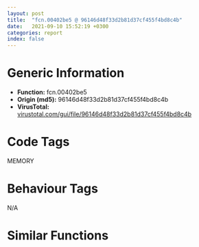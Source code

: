 ```yaml
---
layout: post
title:  "fcn.00402be5 @ 96146d48f33d2b81d37cf455f4bd8c4b"
date:   2021-09-10 15:52:19 +0300
categories: report
index: false
---
```


# Generic Information
- **Function:** fcn.00402be5
- **Origin (md5):** 96146d48f33d2b81d37cf455f4bd8c4b
- **VirusTotal:** [virustotal.com/gui/file/96146d48f33d2b81d37cf455f4bd8c4b][virustotal_ref]

# Code Tags
<span class="tag" id="MEMORY">MEMORY</span>


# Behaviour Tags
<span class="bhv-tag" id="na">N/A</span>

# Similar Functions
<script type="text/javascript" src="https://www.gstatic.com/charts/loader.js"></script>
<script type="text/javascript">

    google.charts.load('current', {'packages':['corechart']});
    google.charts.setOnLoadCallback(drawChart);

    function drawChart() {
    var data = new google.visualization.DataTable();
        data.addColumn('number', 'X');
        data.addColumn('number', 'Y');
        data.addColumn({type: 'string', role: 'tooltip', 'p': {'html': true}});
        data.addColumn({'type': 'string', 'role': 'style'});
        
        data.addRows([
    [143.3802032470703, 86.2545394897461, '<b><a href="/report/fcn.00402be5@96146d48f33d2b81d37cf455f4bd8c4b">fcn.00402be5</a><br>@96146d48f33d2b81d37cf455f4bd8c4b</b><br>push ebp<br>mov ebp, esp<br>push 0xffffffffffffffff<br>push 0x40d508<br>push 0x401dd0<br>mov eax, dword<br>push eax<br>mov dword<br>sub esp, 0x18<br>push ebx<br>push esi<br>push edi<br>mov esi, dword[ebp+8]<br>imul esi, dword[ebp+0xc]<br>mov dword[ebp+0xc], esi<br>mov dword[ebp-0x1c], esi<br>cmp esi, 0xffffffe0<br>ja 0x402c2e<br>xor ebx, ebx<br>cmp esi, ebx<br>jne 0x402c23<br>push 1<br>pop esi<br>add esi, 0xf<br>and esi, 0xfffffff0<br>mov dword[ebp+0xc], esi<br>jmp 0x402c30<br>xor ebx, ebx<br>mov dword[ebp-0x20], ebx<br>cmp esi, 0xffffffe0<br>ja 0x402ce4<br>mov eax, dword[0xb854ec]<br>cmp eax, 3<br>jne 0x402c87<br>mov edi, dword[ebp-0x1c]<br>cmp edi, dword[0xb852b8]<br>ja 0x402ccd<br>push 9<br>call fcn.0040205d<br>pop ecx<br>mov dword[ebp-4], ebx<br>push edi<br>call fcn.0040349b<br>pop ecx<br>mov dword[ebp-0x20], eax<br>or dword[ebp-4], 0xffffffff<br>call fcn.00402c7e<br>cmp dword[ebp-0x20], ebx<br>je 0x402cd2<br>push dword[ebp-0x1c]<br>jmp 0x402cc1<br>cmp eax, 2<br>jne 0x402ccd<br>cmp esi, dword[0x420c64]<br>ja 0x402ccd<br>push 9<br>call fcn.0040205d<br>pop ecx<br>mov dword[ebp-4], 1<br>mov eax, esi<br>shr eax, 4<br>push eax<br>call fcn.00403c48<br>pop ecx<br>mov dword[ebp-0x20], eax<br>or dword[ebp-4], 0xffffffff<br>call fcn.00402d07<br>cmp dword[ebp-0x20], ebx<br>je 0x402cd2<br>push esi<br>push ebx<br>push dword[ebp-0x20]<br>call fcn.004044c0<br>add esp, 0xc<br>cmp dword[ebp-0x20], ebx<br>jne 0x402d10<br>push esi<br>push 8<br>push dword[0xb854e8]<br>call dword[sym.imp.KERNEL32.dll_HeapAlloc]<br>mov dword[ebp-0x20], eax<br>cmp dword[ebp-0x20], ebx<br>jne 0x402d10<br>cmp dword[0xb85144], ebx<br>je 0x402d10<br>push esi<br>call fcn.00404496<br>pop ecx<br>test eax, eax<br>jne 0x402c30<br>jmp 0x402d13<br>mov eax, dword[ebp-0x20]<br>mov ecx, dword[ebp-0x10]<br>mov dword<br>pop edi<br>pop esi<br>pop ebx<br>leave <br>ret <br><eoc> ', 'point { fill-color: #e0440e; }'],
[97.33956146240234, 16.28235626220703, '<b><a href="/report/fcn.005988e5@140d3779c34998b2115004c062b02ca8">fcn.005988e5</a><br>@140d3779c34998b2115004c062b02ca8</b><br>push ebp<br>mov ebp, esp<br>push 0xffffffffffffffff<br>push 0x5a8e98<br>push 0x597ad0<br>mov eax, dword<br>push eax<br>mov dword<br>sub esp, 0x18<br>push ebx<br>push esi<br>push edi<br>mov esi, dword[ebp+8]<br>imul esi, dword[ebp+0xc]<br>mov dword[ebp+0xc], esi<br>mov dword[ebp-0x1c], esi<br>cmp esi, 0xffffffe0<br>ja 0x59892e<br>xor ebx, ebx<br>cmp esi, ebx<br>jne 0x598923<br>push 1<br>pop esi<br>add esi, 0xf<br>and esi, 0xfffffff0<br>mov dword[ebp+0xc], esi<br>jmp 0x598930<br>xor ebx, ebx<br>mov dword[ebp-0x20], ebx<br>cmp esi, 0xffffffe0<br>ja 0x5989e4<br>mov eax, dword[0x4602d0c]<br>cmp eax, 3<br>jne 0x598987<br>mov edi, dword[ebp-0x1c]<br>cmp edi, dword[0x4602ae8]<br>ja 0x5989cd<br>push 9<br>call fcn.00597d5d<br>pop ecx<br>mov dword[ebp-4], ebx<br>push edi<br>call fcn.0059919b<br>pop ecx<br>mov dword[ebp-0x20], eax<br>or dword[ebp-4], 0xffffffff<br>call fcn.0059897e<br>cmp dword[ebp-0x20], ebx<br>je 0x5989d2<br>push dword[ebp-0x1c]<br>jmp 0x5989c1<br>cmp eax, 2<br>jne 0x5989cd<br>cmp esi, dword[0x5a8464]<br>ja 0x5989cd<br>push 9<br>call fcn.00597d5d<br>pop ecx<br>mov dword[ebp-4], 1<br>mov eax, esi<br>shr eax, 4<br>push eax<br>call fcn.00599948<br>pop ecx<br>mov dword[ebp-0x20], eax<br>or dword[ebp-4], 0xffffffff<br>call fcn.00598a07<br>cmp dword[ebp-0x20], ebx<br>je 0x5989d2<br>push esi<br>push ebx<br>push dword[ebp-0x20]<br>call fcn.0059a1c0<br>add esp, 0xc<br>cmp dword[ebp-0x20], ebx<br>jne 0x598a10<br>push esi<br>push 8<br>push dword[0x4602d08]<br>call dword[sym.imp.KERNEL32.dll_HeapAlloc]<br>mov dword[ebp-0x20], eax<br>cmp dword[ebp-0x20], ebx<br>jne 0x598a10<br>cmp dword[0x4602974], ebx<br>je 0x598a10<br>push esi<br>call fcn.0059a196<br>pop ecx<br>test eax, eax<br>jne 0x598930<br>jmp 0x598a13<br>mov eax, dword[ebp-0x20]<br>mov ecx, dword[ebp-0x10]<br>mov dword<br>pop edi<br>pop esi<br>pop ebx<br>leave <br>ret <br><eoc> ', 'null'],
[-30.733240127563477, -74.26370239257812, '<b><a href="/report/fcn.006238b5@7614e1bbe9b9fd3db78e405e68b1fab4">fcn.006238b5</a><br>@7614e1bbe9b9fd3db78e405e68b1fab4</b><br>push ebp<br>mov ebp, esp<br>push 0xffffffffffffffff<br>push 0x631500<br>push 0x622f98<br>mov eax, dword<br>push eax<br>mov dword<br>sub esp, 0x18<br>push ebx<br>push esi<br>push edi<br>mov esi, dword[ebp+8]<br>imul esi, dword[ebp+0xc]<br>mov dword[ebp+0xc], esi<br>mov dword[ebp-0x1c], esi<br>cmp esi, 0xffffffe0<br>ja 0x6238fe<br>xor ebx, ebx<br>cmp esi, ebx<br>jne 0x6238f3<br>push 1<br>pop esi<br>add esi, 0xf<br>and esi, 0xfffffff0<br>mov dword[ebp+0xc], esi<br>jmp 0x623900<br>xor ebx, ebx<br>mov dword[ebp-0x20], ebx<br>cmp esi, 0xffffffe0<br>ja 0x6239b4<br>mov eax, dword[0x468c610]<br>cmp eax, 3<br>jne 0x623957<br>mov edi, dword[ebp-0x1c]<br>cmp edi, dword[0x468c608]<br>ja 0x62399d<br>push 9<br>call fcn.00623225<br>pop ecx<br>mov dword[ebp-4], ebx<br>push edi<br>call fcn.0062416b<br>pop ecx<br>mov dword[ebp-0x20], eax<br>or dword[ebp-4], 0xffffffff<br>call fcn.0062394e<br>cmp dword[ebp-0x20], ebx<br>je 0x6239a2<br>push dword[ebp-0x1c]<br>jmp 0x623991<br>cmp eax, 2<br>jne 0x62399d<br>cmp esi, dword[0x635324]<br>ja 0x62399d<br>push 9<br>call fcn.00623225<br>pop ecx<br>mov dword[ebp-4], 1<br>mov eax, esi<br>shr eax, 4<br>push eax<br>call fcn.00624918<br>pop ecx<br>mov dword[ebp-0x20], eax<br>or dword[ebp-4], 0xffffffff<br>call fcn.006239d7<br>cmp dword[ebp-0x20], ebx<br>je 0x6239a2<br>push esi<br>push ebx<br>push dword[ebp-0x20]<br>call fcn.00624ee0<br>add esp, 0xc<br>cmp dword[ebp-0x20], ebx<br>jne 0x6239e0<br>push esi<br>push 8<br>push dword[0x468c60c]<br>call dword[sym.imp.KERNEL32.dll_HeapAlloc]<br>mov dword[ebp-0x20], eax<br>cmp dword[ebp-0x20], ebx<br>jne 0x6239e0<br>cmp dword[0x468c260], ebx<br>je 0x6239e0<br>push esi<br>call fcn.00624ebe<br>pop ecx<br>test eax, eax<br>jne 0x623900<br>jmp 0x6239e3<br>mov eax, dword[ebp-0x20]<br>mov ecx, dword[ebp-0x10]<br>mov dword<br>pop edi<br>pop esi<br>pop ebx<br>leave <br>ret <br><eoc> ', 'null'],
[-100.345947265625, -64.56793975830078, '<b><a href="/report/fcn.005d3275@4179b381a87b74dcd140154f9010ef86">fcn.005d3275</a><br>@4179b381a87b74dcd140154f9010ef86</b><br>push ebp<br>mov ebp, esp<br>push 0xffffffffffffffff<br>push 0x5dd4f8<br>push 0x5d2950<br>mov eax, dword<br>push eax<br>mov dword<br>sub esp, 0x18<br>push ebx<br>push esi<br>push edi<br>mov esi, dword[ebp+8]<br>imul esi, dword[ebp+0xc]<br>mov dword[ebp+0xc], esi<br>mov dword[ebp-0x1c], esi<br>cmp esi, 0xffffffe0<br>ja 0x5d32be<br>xor ebx, ebx<br>cmp esi, ebx<br>jne 0x5d32b3<br>push 1<br>pop esi<br>add esi, 0xf<br>and esi, 0xfffffff0<br>mov dword[ebp+0xc], esi<br>jmp 0x5d32c0<br>xor ebx, ebx<br>mov dword[ebp-0x20], ebx<br>cmp esi, 0xffffffe0<br>ja 0x5d3374<br>mov eax, dword[0x45eea50]<br>cmp eax, 3<br>jne 0x5d3317<br>mov edi, dword[ebp-0x1c]<br>cmp edi, dword[0x45eea48]<br>ja 0x5d335d<br>push 9<br>call fcn.005d2bdd<br>pop ecx<br>mov dword[ebp-4], ebx<br>push edi<br>call fcn.005d3b2b<br>pop ecx<br>mov dword[ebp-0x20], eax<br>or dword[ebp-4], 0xffffffff<br>call fcn.005d330e<br>cmp dword[ebp-0x20], ebx<br>je 0x5d3362<br>push dword[ebp-0x1c]<br>jmp 0x5d3351<br>cmp eax, 2<br>jne 0x5d335d<br>cmp esi, dword[0x5e1314]<br>ja 0x5d335d<br>push 9<br>call fcn.005d2bdd<br>pop ecx<br>mov dword[ebp-4], 1<br>mov eax, esi<br>shr eax, 4<br>push eax<br>call fcn.005d42d8<br>pop ecx<br>mov dword[ebp-0x20], eax<br>or dword[ebp-4], 0xffffffff<br>call fcn.005d3397<br>cmp dword[ebp-0x20], ebx<br>je 0x5d3362<br>push esi<br>push ebx<br>push dword[ebp-0x20]<br>call fcn.005d48a0<br>add esp, 0xc<br>cmp dword[ebp-0x20], ebx<br>jne 0x5d33a0<br>push esi<br>push 8<br>push dword[0x45eea4c]<br>call dword[sym.imp.KERNEL32.dll_HeapAlloc]<br>mov dword[ebp-0x20], eax<br>cmp dword[ebp-0x20], ebx<br>jne 0x5d33a0<br>cmp dword[0x45ee6b0], ebx<br>je 0x5d33a0<br>push esi<br>call fcn.005d487e<br>pop ecx<br>test eax, eax<br>jne 0x5d32c0<br>jmp 0x5d33a3<br>mov eax, dword[ebp-0x20]<br>mov ecx, dword[ebp-0x10]<br>mov dword<br>pop edi<br>pop esi<br>pop ebx<br>leave <br>ret <br><eoc> ', 'null'],
[13.129096984863281, -148.69834899902344, '<b><a href="/report/fcn.00402be5@03566ca6c146fb1f8bfbce50f19cbb41">fcn.00402be5</a><br>@03566ca6c146fb1f8bfbce50f19cbb41</b><br>push ebp<br>mov ebp, esp<br>push 0xffffffffffffffff<br>push 0x409510<br>push 0x401dd0<br>mov eax, dword<br>push eax<br>mov dword<br>sub esp, 0x18<br>push ebx<br>push esi<br>push edi<br>mov esi, dword[ebp+8]<br>imul esi, dword[ebp+0xc]<br>mov dword[ebp+0xc], esi<br>mov dword[ebp-0x1c], esi<br>cmp esi, 0xffffffe0<br>ja 0x402c2e<br>xor ebx, ebx<br>cmp esi, ebx<br>jne 0x402c23<br>push 1<br>pop esi<br>add esi, 0xf<br>and esi, 0xfffffff0<br>mov dword[ebp+0xc], esi<br>jmp 0x402c30<br>xor ebx, ebx<br>mov dword[ebp-0x20], ebx<br>cmp esi, 0xffffffe0<br>ja 0x402ce4<br>mov eax, dword[0xb3a7ac]<br>cmp eax, 3<br>jne 0x402c87<br>mov edi, dword[ebp-0x1c]<br>cmp edi, dword[0xb3a570]<br>ja 0x402ccd<br>push 9<br>call fcn.0040205d<br>pop ecx<br>mov dword[ebp-4], ebx<br>push edi<br>call fcn.0040349b<br>pop ecx<br>mov dword[ebp-0x20], eax<br>or dword[ebp-4], 0xffffffff<br>call fcn.00402c7e<br>cmp dword[ebp-0x20], ebx<br>je 0x402cd2<br>push dword[ebp-0x1c]<br>jmp 0x402cc1<br>cmp eax, 2<br>jne 0x402ccd<br>cmp esi, dword[0x40d404]<br>ja 0x402ccd<br>push 9<br>call fcn.0040205d<br>pop ecx<br>mov dword[ebp-4], 1<br>mov eax, esi<br>shr eax, 4<br>push eax<br>call fcn.00403c48<br>pop ecx<br>mov dword[ebp-0x20], eax<br>or dword[ebp-4], 0xffffffff<br>call fcn.00402d07<br>cmp dword[ebp-0x20], ebx<br>je 0x402cd2<br>push esi<br>push ebx<br>push dword[ebp-0x20]<br>call fcn.004044c0<br>add esp, 0xc<br>cmp dword[ebp-0x20], ebx<br>jne 0x402d10<br>push esi<br>push 8<br>push dword[0xb3a7a8]<br>call dword[sym.imp.KERNEL32.dll_HeapAlloc]<br>mov dword[ebp-0x20], eax<br>cmp dword[ebp-0x20], ebx<br>jne 0x402d10<br>cmp dword[0xb3a3fc], ebx<br>je 0x402d10<br>push esi<br>call fcn.00404496<br>pop ecx<br>test eax, eax<br>jne 0x402c30<br>jmp 0x402d13<br>mov eax, dword[ebp-0x20]<br>mov ecx, dword[ebp-0x10]<br>mov dword<br>pop edi<br>pop esi<br>pop ebx<br>leave <br>ret <br><eoc> ', 'null'],
[13.908462524414062, 92.38494873046875, '<b><a href="/report/fcn.00402be5@48bb9a03c360009e9463dfd5be4e0ca0">fcn.00402be5</a><br>@48bb9a03c360009e9463dfd5be4e0ca0</b><br>push ebp<br>mov ebp, esp<br>push 0xffffffffffffffff<br>push 0x408470<br>push 0x401dd0<br>mov eax, dword<br>push eax<br>mov dword<br>sub esp, 0x18<br>push ebx<br>push esi<br>push edi<br>mov esi, dword[ebp+8]<br>imul esi, dword[ebp+0xc]<br>mov dword[ebp+0xc], esi<br>mov dword[ebp-0x1c], esi<br>cmp esi, 0xffffffe0<br>ja 0x402c2e<br>xor ebx, ebx<br>cmp esi, ebx<br>jne 0x402c23<br>push 1<br>pop esi<br>add esi, 0xf<br>and esi, 0xfffffff0<br>mov dword[ebp+0xc], esi<br>jmp 0x402c30<br>xor ebx, ebx<br>mov dword[ebp-0x20], ebx<br>cmp esi, 0xffffffe0<br>ja 0x402ce4<br>mov eax, dword[0x44b3b4c]<br>cmp eax, 3<br>jne 0x402c87<br>mov edi, dword[ebp-0x1c]<br>cmp edi, dword[0x44b3928]<br>ja 0x402ccd<br>push 9<br>call fcn.0040205d<br>pop ecx<br>mov dword[ebp-4], ebx<br>push edi<br>call fcn.0040349b<br>pop ecx<br>mov dword[ebp-0x20], eax<br>or dword[ebp-4], 0xffffffff<br>call fcn.00402c7e<br>cmp dword[ebp-0x20], ebx<br>je 0x402cd2<br>push dword[ebp-0x1c]<br>jmp 0x402cc1<br>cmp eax, 2<br>jne 0x402ccd<br>cmp esi, dword[0x40b3b4]<br>ja 0x402ccd<br>push 9<br>call fcn.0040205d<br>pop ecx<br>mov dword[ebp-4], 1<br>mov eax, esi<br>shr eax, 4<br>push eax<br>call fcn.00403c48<br>pop ecx<br>mov dword[ebp-0x20], eax<br>or dword[ebp-4], 0xffffffff<br>call fcn.00402d07<br>cmp dword[ebp-0x20], ebx<br>je 0x402cd2<br>push esi<br>push ebx<br>push dword[ebp-0x20]<br>call fcn.004044c0<br>add esp, 0xc<br>cmp dword[ebp-0x20], ebx<br>jne 0x402d10<br>push esi<br>push 8<br>push dword[0x44b3b48]<br>call dword[sym.imp.KERNEL32.dll_HeapAlloc]<br>mov dword[ebp-0x20], eax<br>cmp dword[ebp-0x20], ebx<br>jne 0x402d10<br>cmp dword[0x44b37b4], ebx<br>je 0x402d10<br>push esi<br>call fcn.00404496<br>pop ecx<br>test eax, eax<br>jne 0x402c30<br>jmp 0x402d13<br>mov eax, dword[ebp-0x20]<br>mov ecx, dword[ebp-0x10]<br>mov dword<br>pop edi<br>pop esi<br>pop ebx<br>leave <br>ret <br><eoc> ', 'null'],
[72.942138671875, -38.236202239990234, '<b><a href="/report/fcn.005d3275@36725a4ae161c6e8a09f5f34ebd6f2e0">fcn.005d3275</a><br>@36725a4ae161c6e8a09f5f34ebd6f2e0</b><br>push ebp<br>mov ebp, esp<br>push 0xffffffffffffffff<br>push 0x5dd4f8<br>push 0x5d2950<br>mov eax, dword<br>push eax<br>mov dword<br>sub esp, 0x18<br>push ebx<br>push esi<br>push edi<br>mov esi, dword[ebp+8]<br>imul esi, dword[ebp+0xc]<br>mov dword[ebp+0xc], esi<br>mov dword[ebp-0x1c], esi<br>cmp esi, 0xffffffe0<br>ja 0x5d32be<br>xor ebx, ebx<br>cmp esi, ebx<br>jne 0x5d32b3<br>push 1<br>pop esi<br>add esi, 0xf<br>and esi, 0xfffffff0<br>mov dword[ebp+0xc], esi<br>jmp 0x5d32c0<br>xor ebx, ebx<br>mov dword[ebp-0x20], ebx<br>cmp esi, 0xffffffe0<br>ja 0x5d3374<br>mov eax, dword[0x45eea50]<br>cmp eax, 3<br>jne 0x5d3317<br>mov edi, dword[ebp-0x1c]<br>cmp edi, dword[0x45eea48]<br>ja 0x5d335d<br>push 9<br>call fcn.005d2bdd<br>pop ecx<br>mov dword[ebp-4], ebx<br>push edi<br>call fcn.005d3b2b<br>pop ecx<br>mov dword[ebp-0x20], eax<br>or dword[ebp-4], 0xffffffff<br>call fcn.005d330e<br>cmp dword[ebp-0x20], ebx<br>je 0x5d3362<br>push dword[ebp-0x1c]<br>jmp 0x5d3351<br>cmp eax, 2<br>jne 0x5d335d<br>cmp esi, dword[0x5e1314]<br>ja 0x5d335d<br>push 9<br>call fcn.005d2bdd<br>pop ecx<br>mov dword[ebp-4], 1<br>mov eax, esi<br>shr eax, 4<br>push eax<br>call fcn.005d42d8<br>pop ecx<br>mov dword[ebp-0x20], eax<br>or dword[ebp-4], 0xffffffff<br>call fcn.005d3397<br>cmp dword[ebp-0x20], ebx<br>je 0x5d3362<br>push esi<br>push ebx<br>push dword[ebp-0x20]<br>call fcn.005d48a0<br>add esp, 0xc<br>cmp dword[ebp-0x20], ebx<br>jne 0x5d33a0<br>push esi<br>push 8<br>push dword[0x45eea4c]<br>call dword[sym.imp.KERNEL32.dll_HeapAlloc]<br>mov dword[ebp-0x20], eax<br>cmp dword[ebp-0x20], ebx<br>jne 0x5d33a0<br>cmp dword[0x45ee6b0], ebx<br>je 0x5d33a0<br>push esi<br>call fcn.005d487e<br>pop ecx<br>test eax, eax<br>jne 0x5d32c0<br>jmp 0x5d33a3<br>mov eax, dword[ebp-0x20]<br>mov ecx, dword[ebp-0x10]<br>mov dword<br>pop edi<br>pop esi<br>pop ebx<br>leave <br>ret <br><eoc> ', 'null'],
[-21.833757400512695, 41.46643829345703, '<b><a href="/report/fcn.00402be5@8912a6bd1add3d8b86feb51a00252709">fcn.00402be5</a><br>@8912a6bd1add3d8b86feb51a00252709</b><br>push ebp<br>mov ebp, esp<br>push 0xffffffffffffffff<br>push 0x410db8<br>push 0x401dd0<br>mov eax, dword<br>push eax<br>mov dword<br>sub esp, 0x18<br>push ebx<br>push esi<br>push edi<br>mov esi, dword[ebp+8]<br>imul esi, dword[ebp+0xc]<br>mov dword[ebp+0xc], esi<br>mov dword[ebp-0x1c], esi<br>cmp esi, 0xffffffe0<br>ja 0x402c2e<br>xor ebx, ebx<br>cmp esi, ebx<br>jne 0x402c23<br>push 1<br>pop esi<br>add esi, 0xf<br>and esi, 0xfffffff0<br>mov dword[ebp+0xc], esi<br>jmp 0x402c30<br>xor ebx, ebx<br>mov dword[ebp-0x20], ebx<br>cmp esi, 0xffffffe0<br>ja 0x402ce4<br>mov eax, dword[0x448fcac]<br>cmp eax, 3<br>jne 0x402c87<br>mov edi, dword[ebp-0x1c]<br>cmp edi, dword[0x448fa88]<br>ja 0x402ccd<br>push 9<br>call fcn.0040205d<br>pop ecx<br>mov dword[ebp-4], ebx<br>push edi<br>call fcn.0040349b<br>pop ecx<br>mov dword[ebp-0x20], eax<br>or dword[ebp-4], 0xffffffff<br>call fcn.00402c7e<br>cmp dword[ebp-0x20], ebx<br>je 0x402cd2<br>push dword[ebp-0x1c]<br>jmp 0x402cc1<br>cmp eax, 2<br>jne 0x402ccd<br>cmp esi, dword[0x410384]<br>ja 0x402ccd<br>push 9<br>call fcn.0040205d<br>pop ecx<br>mov dword[ebp-4], 1<br>mov eax, esi<br>shr eax, 4<br>push eax<br>call fcn.00403c48<br>pop ecx<br>mov dword[ebp-0x20], eax<br>or dword[ebp-4], 0xffffffff<br>call fcn.00402d07<br>cmp dword[ebp-0x20], ebx<br>je 0x402cd2<br>push esi<br>push ebx<br>push dword[ebp-0x20]<br>call fcn.004044c0<br>add esp, 0xc<br>cmp dword[ebp-0x20], ebx<br>jne 0x402d10<br>push esi<br>push 8<br>push dword[0x448fca8]<br>call dword[sym.imp.KERNEL32.dll_HeapAlloc]<br>mov dword[ebp-0x20], eax<br>cmp dword[ebp-0x20], ebx<br>jne 0x402d10<br>cmp dword[0x448f914], ebx<br>je 0x402d10<br>push esi<br>call fcn.00404496<br>pop ecx<br>test eax, eax<br>jne 0x402c30<br>jmp 0x402d13<br>mov eax, dword[ebp-0x20]<br>mov ecx, dword[ebp-0x10]<br>mov dword<br>pop edi<br>pop esi<br>pop ebx<br>leave <br>ret <br><eoc> ', 'null'],
[-200.55908203125, -85.71846771240234, '<b><a href="/report/fcn.00402be5@7dd153bad1771b9e8d5266a341ebf949">fcn.00402be5</a><br>@7dd153bad1771b9e8d5266a341ebf949</b><br>push ebp<br>mov ebp, esp<br>push 0xffffffffffffffff<br>push 0x414e28<br>push 0x401dd0<br>mov eax, dword<br>push eax<br>mov dword<br>sub esp, 0x18<br>push ebx<br>push esi<br>push edi<br>mov esi, dword[ebp+8]<br>imul esi, dword[ebp+0xc]<br>mov dword[ebp+0xc], esi<br>mov dword[ebp-0x1c], esi<br>cmp esi, 0xffffffe0<br>ja 0x402c2e<br>xor ebx, ebx<br>cmp esi, ebx<br>jne 0x402c23<br>push 1<br>pop esi<br>add esi, 0xf<br>and esi, 0xfffffff0<br>mov dword[ebp+0xc], esi<br>jmp 0x402c30<br>xor ebx, ebx<br>mov dword[ebp-0x20], ebx<br>cmp esi, 0xffffffe0<br>ja 0x402ce4<br>mov eax, dword[0x44d272c]<br>cmp eax, 3<br>jne 0x402c87<br>mov edi, dword[ebp-0x1c]<br>cmp edi, dword[0x44d2500]<br>ja 0x402ccd<br>push 9<br>call fcn.0040205d<br>pop ecx<br>mov dword[ebp-4], ebx<br>push edi<br>call fcn.0040349b<br>pop ecx<br>mov dword[ebp-0x20], eax<br>or dword[ebp-4], 0xffffffff<br>call fcn.00402c7e<br>cmp dword[ebp-0x20], ebx<br>je 0x402cd2<br>push dword[ebp-0x1c]<br>jmp 0x402cc1<br>cmp eax, 2<br>jne 0x402ccd<br>cmp esi, dword[0x4143f4]<br>ja 0x402ccd<br>push 9<br>call fcn.0040205d<br>pop ecx<br>mov dword[ebp-4], 1<br>mov eax, esi<br>shr eax, 4<br>push eax<br>call fcn.00403c48<br>pop ecx<br>mov dword[ebp-0x20], eax<br>or dword[ebp-4], 0xffffffff<br>call fcn.00402d07<br>cmp dword[ebp-0x20], ebx<br>je 0x402cd2<br>push esi<br>push ebx<br>push dword[ebp-0x20]<br>call fcn.004044c0<br>add esp, 0xc<br>cmp dword[ebp-0x20], ebx<br>jne 0x402d10<br>push esi<br>push 8<br>push dword[0x44d2728]<br>call dword[sym.imp.KERNEL32.dll_HeapAlloc]<br>mov dword[ebp-0x20], eax<br>cmp dword[ebp-0x20], ebx<br>jne 0x402d10<br>cmp dword[0x44d238c], ebx<br>je 0x402d10<br>push esi<br>call fcn.00404496<br>pop ecx<br>test eax, eax<br>jne 0x402c30<br>jmp 0x402d13<br>mov eax, dword[ebp-0x20]<br>mov ecx, dword[ebp-0x10]<br>mov dword<br>pop edi<br>pop esi<br>pop ebx<br>leave <br>ret <br><eoc> ', 'null'],
[8.678577423095703, -23.073078155517578, '<b><a href="/report/fcn.00595a75@009ea4ad185ccb9becba67b3b2163e8b">fcn.00595a75</a><br>@009ea4ad185ccb9becba67b3b2163e8b</b><br>push ebp<br>mov ebp, esp<br>push 0xffffffffffffffff<br>push 0x5a44e0<br>push 0x594c60<br>mov eax, dword<br>push eax<br>mov dword<br>sub esp, 0x18<br>push ebx<br>push esi<br>push edi<br>mov esi, dword[ebp+8]<br>imul esi, dword[ebp+0xc]<br>mov dword[ebp+0xc], esi<br>mov dword[ebp-0x1c], esi<br>cmp esi, 0xffffffe0<br>ja 0x595abe<br>xor ebx, ebx<br>cmp esi, ebx<br>jne 0x595ab3<br>push 1<br>pop esi<br>add esi, 0xf<br>and esi, 0xfffffff0<br>mov dword[ebp+0xc], esi<br>jmp 0x595ac0<br>xor ebx, ebx<br>mov dword[ebp-0x20], ebx<br>cmp esi, 0xffffffe0<br>ja 0x595b74<br>mov eax, dword[0x4659b8c]<br>cmp eax, 3<br>jne 0x595b17<br>mov edi, dword[ebp-0x1c]<br>cmp edi, dword[0x4659968]<br>ja 0x595b5d<br>push 9<br>call fcn.00594eed<br>pop ecx<br>mov dword[ebp-4], ebx<br>push edi<br>call fcn.0059632b<br>pop ecx<br>mov dword[ebp-0x20], eax<br>or dword[ebp-4], 0xffffffff<br>call fcn.00595b0e<br>cmp dword[ebp-0x20], ebx<br>je 0x595b62<br>push dword[ebp-0x1c]<br>jmp 0x595b51<br>cmp eax, 2<br>jne 0x595b5d<br>cmp esi, dword[0x5a8414]<br>ja 0x595b5d<br>push 9<br>call fcn.00594eed<br>pop ecx<br>mov dword[ebp-4], 1<br>mov eax, esi<br>shr eax, 4<br>push eax<br>call fcn.00596ad8<br>pop ecx<br>mov dword[ebp-0x20], eax<br>or dword[ebp-4], 0xffffffff<br>call fcn.00595b97<br>cmp dword[ebp-0x20], ebx<br>je 0x595b62<br>push esi<br>push ebx<br>push dword[ebp-0x20]<br>call fcn.00597350<br>add esp, 0xc<br>cmp dword[ebp-0x20], ebx<br>jne 0x595ba0<br>push esi<br>push 8<br>push dword[0x4659b88]<br>call dword[sym.imp.KERNEL32.dll_HeapAlloc]<br>mov dword[ebp-0x20], eax<br>cmp dword[ebp-0x20], ebx<br>jne 0x595ba0<br>cmp dword[0x46597f4], ebx<br>je 0x595ba0<br>push esi<br>call fcn.00597326<br>pop ecx<br>test eax, eax<br>jne 0x595ac0<br>jmp 0x595ba3<br>mov eax, dword[ebp-0x20]<br>mov ecx, dword[ebp-0x10]<br>mov dword<br>pop edi<br>pop esi<br>pop ebx<br>leave <br>ret <br><eoc> ', 'null'],
[-125.70925903320312, 91.25276947021484, '<b><a href="/report/fcn.00402be5@cbc200f66cbffbddf5df52f7c0da283a">fcn.00402be5</a><br>@cbc200f66cbffbddf5df52f7c0da283a</b><br>push ebp<br>mov ebp, esp<br>push 0xffffffffffffffff<br>push 0x40b4b8<br>push 0x401dd0<br>mov eax, dword<br>push eax<br>mov dword<br>sub esp, 0x18<br>push ebx<br>push esi<br>push edi<br>mov esi, dword[ebp+8]<br>imul esi, dword[ebp+0xc]<br>mov dword[ebp+0xc], esi<br>mov dword[ebp-0x1c], esi<br>cmp esi, 0xffffffe0<br>ja 0x402c2e<br>xor ebx, ebx<br>cmp esi, ebx<br>jne 0x402c23<br>push 1<br>pop esi<br>add esi, 0xf<br>and esi, 0xfffffff0<br>mov dword[ebp+0xc], esi<br>jmp 0x402c30<br>xor ebx, ebx<br>mov dword[ebp-0x20], ebx<br>cmp esi, 0xffffffe0<br>ja 0x402ce4<br>mov eax, dword[0x445ac2c]<br>cmp eax, 3<br>jne 0x402c87<br>mov edi, dword[ebp-0x1c]<br>cmp edi, dword[0x445a9f8]<br>ja 0x402ccd<br>push 9<br>call fcn.0040205d<br>pop ecx<br>mov dword[ebp-4], ebx<br>push edi<br>call fcn.0040349b<br>pop ecx<br>mov dword[ebp-0x20], eax<br>or dword[ebp-4], 0xffffffff<br>call fcn.00402c7e<br>cmp dword[ebp-0x20], ebx<br>je 0x402cd2<br>push dword[ebp-0x1c]<br>jmp 0x402cc1<br>cmp eax, 2<br>jne 0x402ccd<br>cmp esi, dword[0x40e384]<br>ja 0x402ccd<br>push 9<br>call fcn.0040205d<br>pop ecx<br>mov dword[ebp-4], 1<br>mov eax, esi<br>shr eax, 4<br>push eax<br>call fcn.00403c48<br>pop ecx<br>mov dword[ebp-0x20], eax<br>or dword[ebp-4], 0xffffffff<br>call fcn.00402d07<br>cmp dword[ebp-0x20], ebx<br>je 0x402cd2<br>push esi<br>push ebx<br>push dword[ebp-0x20]<br>call fcn.004044c0<br>add esp, 0xc<br>cmp dword[ebp-0x20], ebx<br>jne 0x402d10<br>push esi<br>push 8<br>push dword[0x445ac28]<br>call dword[sym.imp.KERNEL32.dll_HeapAlloc]<br>mov dword[ebp-0x20], eax<br>cmp dword[ebp-0x20], ebx<br>jne 0x402d10<br>cmp dword[0x445a884], ebx<br>je 0x402d10<br>push esi<br>call fcn.00404496<br>pop ecx<br>test eax, eax<br>jne 0x402c30<br>jmp 0x402d13<br>mov eax, dword[ebp-0x20]<br>mov ecx, dword[ebp-0x10]<br>mov dword<br>pop edi<br>pop esi<br>pop ebx<br>leave <br>ret <br><eoc> ', 'null'],
[-82.50267028808594, 41.68754577636719, '<b><a href="/report/fcn.0065adf5@bcba729302fe28f65deb2b102a06324a">fcn.0065adf5</a><br>@bcba729302fe28f65deb2b102a06324a</b><br>push ebp<br>mov ebp, esp<br>push 0xffffffffffffffff<br>push 0x66a598<br>push 0x65a4d0<br>mov eax, dword<br>push eax<br>mov dword<br>sub esp, 0x18<br>push ebx<br>push esi<br>push edi<br>mov esi, dword[ebp+8]<br>imul esi, dword[ebp+0xc]<br>mov dword[ebp+0xc], esi<br>mov dword[ebp-0x1c], esi<br>cmp esi, 0xffffffe0<br>ja 0x65ae3e<br>xor ebx, ebx<br>cmp esi, ebx<br>jne 0x65ae33<br>push 1<br>pop esi<br>add esi, 0xf<br>and esi, 0xfffffff0<br>mov dword[ebp+0xc], esi<br>jmp 0x65ae40<br>xor ebx, ebx<br>mov dword[ebp-0x20], ebx<br>cmp esi, 0xffffffe0<br>ja 0x65aef4<br>mov eax, dword[0x4661fb0]<br>cmp eax, 3<br>jne 0x65ae97<br>mov edi, dword[ebp-0x1c]<br>cmp edi, dword[0x4661fa8]<br>ja 0x65aedd<br>push 9<br>call fcn.0065a75d<br>pop ecx<br>mov dword[ebp-4], ebx<br>push edi<br>call fcn.0065b6ab<br>pop ecx<br>mov dword[ebp-0x20], eax<br>or dword[ebp-4], 0xffffffff<br>call fcn.0065ae8e<br>cmp dword[ebp-0x20], ebx<br>je 0x65aee2<br>push dword[ebp-0x1c]<br>jmp 0x65aed1<br>cmp eax, 2<br>jne 0x65aedd<br>cmp esi, dword[0x66e2d4]<br>ja 0x65aedd<br>push 9<br>call fcn.0065a75d<br>pop ecx<br>mov dword[ebp-4], 1<br>mov eax, esi<br>shr eax, 4<br>push eax<br>call fcn.0065be58<br>pop ecx<br>mov dword[ebp-0x20], eax<br>or dword[ebp-4], 0xffffffff<br>call fcn.0065af17<br>cmp dword[ebp-0x20], ebx<br>je 0x65aee2<br>push esi<br>push ebx<br>push dword[ebp-0x20]<br>call fcn.0065c420<br>add esp, 0xc<br>cmp dword[ebp-0x20], ebx<br>jne 0x65af20<br>push esi<br>push 8<br>push dword[0x4661fac]<br>call dword[sym.imp.KERNEL32.dll_HeapAlloc]<br>mov dword[ebp-0x20], eax<br>cmp dword[ebp-0x20], ebx<br>jne 0x65af20<br>cmp dword[0x4661bf8], ebx<br>je 0x65af20<br>push esi<br>call fcn.0065c3fe<br>pop ecx<br>test eax, eax<br>jne 0x65ae40<br>jmp 0x65af23<br>mov eax, dword[ebp-0x20]<br>mov ecx, dword[ebp-0x10]<br>mov dword<br>pop edi<br>pop esi<br>pop ebx<br>leave <br>ret <br><eoc> ', 'null'],
[36.269737243652344, 27.590608596801758, '<b><a href="/report/fcn.0040667f@d4e56c7d970c209a3a2b3c4b4cc5e586">fcn.0040667f</a><br>@d4e56c7d970c209a3a2b3c4b4cc5e586</b><br>push ebp<br>mov ebp, esp<br>push 0xffffffffffffffff<br>push 0x410650<br>push 0x404590<br>mov eax, dword<br>push eax<br>mov dword<br>sub esp, 0x18<br>push ebx<br>push esi<br>push edi<br>mov esi, dword[ebp+8]<br>imul esi, dword[ebp+0xc]<br>mov dword[ebp+0xc], esi<br>mov dword[ebp-0x1c], esi<br>cmp esi, 0xffffffe0<br>ja 0x4066c8<br>xor ebx, ebx<br>cmp esi, ebx<br>jne 0x4066bd<br>push 1<br>pop esi<br>add esi, 0xf<br>and esi, 0xfffffff0<br>mov dword[ebp+0xc], esi<br>jmp 0x4066ca<br>xor ebx, ebx<br>mov dword[ebp-0x20], ebx<br>cmp esi, 0xffffffe0<br>ja 0x40677e<br>mov eax, dword[0x935a64]<br>cmp eax, 3<br>jne 0x406721<br>mov edi, dword[ebp-0x1c]<br>cmp edi, dword[0x935a5c]<br>ja 0x406767<br>push 9<br>call fcn.004048cd<br>pop ecx<br>mov dword[ebp-4], ebx<br>push edi<br>call fcn.00405807<br>pop ecx<br>mov dword[ebp-0x20], eax<br>or dword[ebp-4], 0xffffffff<br>call fcn.00406718<br>cmp dword[ebp-0x20], ebx<br>je 0x40676c<br>push dword[ebp-0x1c]<br>jmp 0x40675b<br>cmp eax, 2<br>jne 0x406767<br>cmp esi, dword[0x9331f4]<br>ja 0x406767<br>push 9<br>call fcn.004048cd<br>pop ecx<br>mov dword[ebp-4], 1<br>mov eax, esi<br>shr eax, 4<br>push eax<br>call fcn.004062aa<br>pop ecx<br>mov dword[ebp-0x20], eax<br>or dword[ebp-4], 0xffffffff<br>call fcn.004067a1<br>cmp dword[ebp-0x20], ebx<br>je 0x40676c<br>push esi<br>push ebx<br>push dword[ebp-0x20]<br>call fcn.00402760<br>add esp, 0xc<br>cmp dword[ebp-0x20], ebx<br>jne 0x4067aa<br>push esi<br>push 8<br>push dword[0x935a60]<br>call dword[sym.imp.KERNEL32.dll_HeapAlloc]<br>mov dword[ebp-0x20], eax<br>cmp dword[ebp-0x20], ebx<br>jne 0x4067aa<br>cmp dword[0x93589c], ebx<br>je 0x4067aa<br>push esi<br>call fcn.004067bc<br>pop ecx<br>test eax, eax<br>jne 0x4066ca<br>jmp 0x4067ad<br>mov eax, dword[ebp-0x20]<br>mov ecx, dword[ebp-0x10]<br>mov dword<br>pop edi<br>pop esi<br>pop ebx<br>leave <br>ret <br><eoc> ', 'null'],
[7.726840019226074, 159.04376220703125, '<b><a href="/report/fcn.004ff2d5@557dcbbf2711fedc520328fbbc657056">fcn.004ff2d5</a><br>@557dcbbf2711fedc520328fbbc657056</b><br>push ebp<br>mov ebp, esp<br>push 0xffffffffffffffff<br>push 0x50ce10<br>push 0x4fe9b0<br>mov eax, dword<br>push eax<br>mov dword<br>sub esp, 0x18<br>push ebx<br>push esi<br>push edi<br>mov esi, dword[ebp+8]<br>imul esi, dword[ebp+0xc]<br>mov dword[ebp+0xc], esi<br>mov dword[ebp-0x1c], esi<br>cmp esi, 0xffffffe0<br>ja 0x4ff31e<br>xor ebx, ebx<br>cmp esi, ebx<br>jne 0x4ff313<br>push 1<br>pop esi<br>add esi, 0xf<br>and esi, 0xfffffff0<br>mov dword[ebp+0xc], esi<br>jmp 0x4ff320<br>xor ebx, ebx<br>mov dword[ebp-0x20], ebx<br>cmp esi, 0xffffffe0<br>ja 0x4ff3d4<br>mov eax, dword[0x456cab0]<br>cmp eax, 3<br>jne 0x4ff377<br>mov edi, dword[ebp-0x1c]<br>cmp edi, dword[0x456caa8]<br>ja 0x4ff3bd<br>push 9<br>call fcn.004fec3d<br>pop ecx<br>mov dword[ebp-4], ebx<br>push edi<br>call fcn.004ffb8b<br>pop ecx<br>mov dword[ebp-0x20], eax<br>or dword[ebp-4], 0xffffffff<br>call fcn.004ff36e<br>cmp dword[ebp-0x20], ebx<br>je 0x4ff3c2<br>push dword[ebp-0x1c]<br>jmp 0x4ff3b1<br>cmp eax, 2<br>jne 0x4ff3bd<br>cmp esi, dword[0x50c2f4]<br>ja 0x4ff3bd<br>push 9<br>call fcn.004fec3d<br>pop ecx<br>mov dword[ebp-4], 1<br>mov eax, esi<br>shr eax, 4<br>push eax<br>call fcn.00500338<br>pop ecx<br>mov dword[ebp-0x20], eax<br>or dword[ebp-4], 0xffffffff<br>call fcn.004ff3f7<br>cmp dword[ebp-0x20], ebx<br>je 0x4ff3c2<br>push esi<br>push ebx<br>push dword[ebp-0x20]<br>call fcn.00500900<br>add esp, 0xc<br>cmp dword[ebp-0x20], ebx<br>jne 0x4ff400<br>push esi<br>push 8<br>push dword[0x456caac]<br>call dword[sym.imp.KERNEL32.dll_HeapAlloc]<br>mov dword[ebp-0x20], eax<br>cmp dword[ebp-0x20], ebx<br>jne 0x4ff400<br>cmp dword[0x456c700], ebx<br>je 0x4ff400<br>push esi<br>call fcn.005008de<br>pop ecx<br>test eax, eax<br>jne 0x4ff320<br>jmp 0x4ff403<br>mov eax, dword[ebp-0x20]<br>mov ecx, dword[ebp-0x10]<br>mov dword<br>pop edi<br>pop esi<br>pop ebx<br>leave <br>ret <br><eoc> ', 'null'],
[93.27975463867188, -109.82657623291016, '<b><a href="/report/fcn.00402be5@eac1782291736df208e1220cf8c38a7c">fcn.00402be5</a><br>@eac1782291736df208e1220cf8c38a7c</b><br>push ebp<br>mov ebp, esp<br>push 0xffffffffffffffff<br>push 0x411dd8<br>push 0x401dd0<br>mov eax, dword<br>push eax<br>mov dword<br>sub esp, 0x18<br>push ebx<br>push esi<br>push edi<br>mov esi, dword[ebp+8]<br>imul esi, dword[ebp+0xc]<br>mov dword[ebp+0xc], esi<br>mov dword[ebp-0x1c], esi<br>cmp esi, 0xffffffe0<br>ja 0x402c2e<br>xor ebx, ebx<br>cmp esi, ebx<br>jne 0x402c23<br>push 1<br>pop esi<br>add esi, 0xf<br>and esi, 0xfffffff0<br>mov dword[ebp+0xc], esi<br>jmp 0x402c30<br>xor ebx, ebx<br>mov dword[ebp-0x20], ebx<br>cmp esi, 0xffffffe0<br>ja 0x402ce4<br>mov eax, dword[0x44ef16c]<br>cmp eax, 3<br>jne 0x402c87<br>mov edi, dword[ebp-0x1c]<br>cmp edi, dword[0x44eef30]<br>ja 0x402ccd<br>push 9<br>call fcn.0040205d<br>pop ecx<br>mov dword[ebp-4], ebx<br>push edi<br>call fcn.0040349b<br>pop ecx<br>mov dword[ebp-0x20], eax<br>or dword[ebp-4], 0xffffffff<br>call fcn.00402c7e<br>cmp dword[ebp-0x20], ebx<br>je 0x402cd2<br>push dword[ebp-0x1c]<br>jmp 0x402cc1<br>cmp eax, 2<br>jne 0x402ccd<br>cmp esi, dword[0x4113a4]<br>ja 0x402ccd<br>push 9<br>call fcn.0040205d<br>pop ecx<br>mov dword[ebp-4], 1<br>mov eax, esi<br>shr eax, 4<br>push eax<br>call fcn.00403c48<br>pop ecx<br>mov dword[ebp-0x20], eax<br>or dword[ebp-4], 0xffffffff<br>call fcn.00402d07<br>cmp dword[ebp-0x20], ebx<br>je 0x402cd2<br>push esi<br>push ebx<br>push dword[ebp-0x20]<br>call fcn.004044c0<br>add esp, 0xc<br>cmp dword[ebp-0x20], ebx<br>jne 0x402d10<br>push esi<br>push 8<br>push dword[0x44ef168]<br>call dword[sym.imp.KERNEL32.dll_HeapAlloc]<br>mov dword[ebp-0x20], eax<br>cmp dword[ebp-0x20], ebx<br>jne 0x402d10<br>cmp dword[0x44eedbc], ebx<br>je 0x402d10<br>push esi<br>call fcn.00404496<br>pop ecx<br>test eax, eax<br>jne 0x402c30<br>jmp 0x402d13<br>mov eax, dword[ebp-0x20]<br>mov ecx, dword[ebp-0x10]<br>mov dword<br>pop edi<br>pop esi<br>pop ebx<br>leave <br>ret <br><eoc> ', 'null'],
[31.045042037963867, -84.39376831054688, '<b><a href="/report/fcn.00402be5@ea9c1e2eeb951a8e6185c6674c228f98">fcn.00402be5</a><br>@ea9c1e2eeb951a8e6185c6674c228f98</b><br>push ebp<br>mov ebp, esp<br>push 0xffffffffffffffff<br>push 0x4074f8<br>push 0x401dd0<br>mov eax, dword<br>push eax<br>mov dword<br>sub esp, 0x18<br>push ebx<br>push esi<br>push edi<br>mov esi, dword[ebp+8]<br>imul esi, dword[ebp+0xc]<br>mov dword[ebp+0xc], esi<br>mov dword[ebp-0x1c], esi<br>cmp esi, 0xffffffe0<br>ja 0x402c2e<br>xor ebx, ebx<br>cmp esi, ebx<br>jne 0x402c23<br>push 1<br>pop esi<br>add esi, 0xf<br>and esi, 0xfffffff0<br>mov dword[ebp+0xc], esi<br>jmp 0x402c30<br>xor ebx, ebx<br>mov dword[ebp-0x20], ebx<br>cmp esi, 0xffffffe0<br>ja 0x402ce4<br>mov eax, dword[0x44409cc]<br>cmp eax, 3<br>jne 0x402c87<br>mov edi, dword[ebp-0x1c]<br>cmp edi, dword[0x44407a0]<br>ja 0x402ccd<br>push 9<br>call fcn.0040205d<br>pop ecx<br>mov dword[ebp-4], ebx<br>push edi<br>call fcn.0040349b<br>pop ecx<br>mov dword[ebp-0x20], eax<br>or dword[ebp-4], 0xffffffff<br>call fcn.00402c7e<br>cmp dword[ebp-0x20], ebx<br>je 0x402cd2<br>push dword[ebp-0x1c]<br>jmp 0x402cc1<br>cmp eax, 2<br>jne 0x402ccd<br>cmp esi, dword[0x40b394]<br>ja 0x402ccd<br>push 9<br>call fcn.0040205d<br>pop ecx<br>mov dword[ebp-4], 1<br>mov eax, esi<br>shr eax, 4<br>push eax<br>call fcn.00403c48<br>pop ecx<br>mov dword[ebp-0x20], eax<br>or dword[ebp-4], 0xffffffff<br>call fcn.00402d07<br>cmp dword[ebp-0x20], ebx<br>je 0x402cd2<br>push esi<br>push ebx<br>push dword[ebp-0x20]<br>call fcn.004044c0<br>add esp, 0xc<br>cmp dword[ebp-0x20], ebx<br>jne 0x402d10<br>push esi<br>push 8<br>push dword[0x44409c8]<br>call dword[sym.imp.KERNEL32.dll_HeapAlloc]<br>mov dword[ebp-0x20], eax<br>cmp dword[ebp-0x20], ebx<br>jne 0x402d10<br>cmp dword[0x444062c], ebx<br>je 0x402d10<br>push esi<br>call fcn.00404496<br>pop ecx<br>test eax, eax<br>jne 0x402c30<br>jmp 0x402d13<br>mov eax, dword[ebp-0x20]<br>mov ecx, dword[ebp-0x10]<br>mov dword<br>pop edi<br>pop esi<br>pop ebx<br>leave <br>ret <br><eoc> ', 'null'],
[-64.95686340332031, -132.69493103027344, '<b><a href="/report/fcn.00402795@1c48774da6a3dd4bf3ea41716a332c61">fcn.00402795</a><br>@1c48774da6a3dd4bf3ea41716a332c61</b><br>push ebp<br>mov ebp, esp<br>push 0xffffffffffffffff<br>push 0x40e520<br>push 0x401e70<br>mov eax, dword<br>push eax<br>mov dword<br>sub esp, 0x18<br>push ebx<br>push esi<br>push edi<br>mov esi, dword[ebp+8]<br>imul esi, dword[ebp+0xc]<br>mov dword[ebp+0xc], esi<br>mov dword[ebp-0x1c], esi<br>cmp esi, 0xffffffe0<br>ja 0x4027de<br>xor ebx, ebx<br>cmp esi, ebx<br>jne 0x4027d3<br>push 1<br>pop esi<br>add esi, 0xf<br>and esi, 0xfffffff0<br>mov dword[ebp+0xc], esi<br>jmp 0x4027e0<br>xor ebx, ebx<br>mov dword[ebp-0x20], ebx<br>cmp esi, 0xffffffe0<br>ja 0x402894<br>mov eax, dword[0xb08810]<br>cmp eax, 3<br>jne 0x402837<br>mov edi, dword[ebp-0x1c]<br>cmp edi, dword[0xb08808]<br>ja 0x40287d<br>push 9<br>call fcn.004020fd<br>pop ecx<br>mov dword[ebp-4], ebx<br>push edi<br>call fcn.0040304b<br>pop ecx<br>mov dword[ebp-0x20], eax<br>or dword[ebp-4], 0xffffffff<br>call fcn.0040282e<br>cmp dword[ebp-0x20], ebx<br>je 0x402882<br>push dword[ebp-0x1c]<br>jmp 0x402871<br>cmp eax, 2<br>jne 0x40287d<br>cmp esi, dword[0x456374]<br>ja 0x40287d<br>push 9<br>call fcn.004020fd<br>pop ecx<br>mov dword[ebp-4], 1<br>mov eax, esi<br>shr eax, 4<br>push eax<br>call fcn.004037f8<br>pop ecx<br>mov dword[ebp-0x20], eax<br>or dword[ebp-4], 0xffffffff<br>call fcn.004028b7<br>cmp dword[ebp-0x20], ebx<br>je 0x402882<br>push esi<br>push ebx<br>push dword[ebp-0x20]<br>call fcn.00403dc0<br>add esp, 0xc<br>cmp dword[ebp-0x20], ebx<br>jne 0x4028c0<br>push esi<br>push 8<br>push dword[0xb0880c]<br>call dword[sym.imp.KERNEL32.dll_HeapAlloc]<br>mov dword[ebp-0x20], eax<br>cmp dword[ebp-0x20], ebx<br>jne 0x4028c0<br>cmp dword[0xb08468], ebx<br>je 0x4028c0<br>push esi<br>call fcn.00403d9e<br>pop ecx<br>test eax, eax<br>jne 0x4027e0<br>jmp 0x4028c3<br>mov eax, dword[ebp-0x20]<br>mov ecx, dword[ebp-0x10]<br>mov dword<br>pop edi<br>pop esi<br>pop ebx<br>leave <br>ret <br><eoc> ', 'null'],
[82.46247100830078, 143.7417449951172, '<b><a href="/report/fcn.00402be5@8a08237568bc7b1a4e9813b2af535d73">fcn.00402be5</a><br>@8a08237568bc7b1a4e9813b2af535d73</b><br>push ebp<br>mov ebp, esp<br>push 0xffffffffffffffff<br>push 0x412520<br>push 0x401dd0<br>mov eax, dword<br>push eax<br>mov dword<br>sub esp, 0x18<br>push ebx<br>push esi<br>push edi<br>mov esi, dword[ebp+8]<br>imul esi, dword[ebp+0xc]<br>mov dword[ebp+0xc], esi<br>mov dword[ebp-0x1c], esi<br>cmp esi, 0xffffffe0<br>ja 0x402c2e<br>xor ebx, ebx<br>cmp esi, ebx<br>jne 0x402c23<br>push 1<br>pop esi<br>add esi, 0xf<br>and esi, 0xfffffff0<br>mov dword[ebp+0xc], esi<br>jmp 0x402c30<br>xor ebx, ebx<br>mov dword[ebp-0x20], ebx<br>cmp esi, 0xffffffe0<br>ja 0x402ce4<br>mov eax, dword[0xc12a2c]<br>cmp eax, 3<br>jne 0x402c87<br>mov edi, dword[ebp-0x1c]<br>cmp edi, dword[0xc12808]<br>ja 0x402ccd<br>push 9<br>call fcn.0040205d<br>pop ecx<br>mov dword[ebp-4], ebx<br>push edi<br>call fcn.0040349b<br>pop ecx<br>mov dword[ebp-0x20], eax<br>or dword[ebp-4], 0xffffffff<br>call fcn.00402c7e<br>cmp dword[ebp-0x20], ebx<br>je 0x402cd2<br>push dword[ebp-0x1c]<br>jmp 0x402cc1<br>cmp eax, 2<br>jne 0x402ccd<br>cmp esi, dword[0x4f2bc4]<br>ja 0x402ccd<br>push 9<br>call fcn.0040205d<br>pop ecx<br>mov dword[ebp-4], 1<br>mov eax, esi<br>shr eax, 4<br>push eax<br>call fcn.00403c48<br>pop ecx<br>mov dword[ebp-0x20], eax<br>or dword[ebp-4], 0xffffffff<br>call fcn.00402d07<br>cmp dword[ebp-0x20], ebx<br>je 0x402cd2<br>push esi<br>push ebx<br>push dword[ebp-0x20]<br>call fcn.004044c0<br>add esp, 0xc<br>cmp dword[ebp-0x20], ebx<br>jne 0x402d10<br>push esi<br>push 8<br>push dword[0xc12a28]<br>call dword[sym.imp.KERNEL32.dll_HeapAlloc]<br>mov dword[ebp-0x20], eax<br>cmp dword[ebp-0x20], ebx<br>jne 0x402d10<br>cmp dword[0xc12694], ebx<br>je 0x402d10<br>push esi<br>call fcn.00404496<br>pop ecx<br>test eax, eax<br>jne 0x402c30<br>jmp 0x402d13<br>mov eax, dword[ebp-0x20]<br>mov ecx, dword[ebp-0x10]<br>mov dword<br>pop edi<br>pop esi<br>pop ebx<br>leave <br>ret <br><eoc> ', 'null'],
[-135.05374145507812, -0.5628257989883423, '<b><a href="/report/fcn.004f7a05@ef3a0211d1ddb224667e2aa0d915337b">fcn.004f7a05</a><br>@ef3a0211d1ddb224667e2aa0d915337b</b><br>push ebp<br>mov ebp, esp<br>push 0xffffffffffffffff<br>push 0x5044a0<br>push 0x4f70e8<br>mov eax, dword<br>push eax<br>mov dword<br>sub esp, 0x18<br>push ebx<br>push esi<br>push edi<br>mov esi, dword[ebp+8]<br>imul esi, dword[ebp+0xc]<br>mov dword[ebp+0xc], esi<br>mov dword[ebp-0x1c], esi<br>cmp esi, 0xffffffe0<br>ja 0x4f7a4e<br>xor ebx, ebx<br>cmp esi, ebx<br>jne 0x4f7a43<br>push 1<br>pop esi<br>add esi, 0xf<br>and esi, 0xfffffff0<br>mov dword[ebp+0xc], esi<br>jmp 0x4f7a50<br>xor ebx, ebx<br>mov dword[ebp-0x20], ebx<br>cmp esi, 0xffffffe0<br>ja 0x4f7b04<br>mov eax, dword[0x44fd8b0]<br>cmp eax, 3<br>jne 0x4f7aa7<br>mov edi, dword[ebp-0x1c]<br>cmp edi, dword[0x44fd8a8]<br>ja 0x4f7aed<br>push 9<br>call fcn.004f7375<br>pop ecx<br>mov dword[ebp-4], ebx<br>push edi<br>call fcn.004f82bb<br>pop ecx<br>mov dword[ebp-0x20], eax<br>or dword[ebp-4], 0xffffffff<br>call fcn.004f7a9e<br>cmp dword[ebp-0x20], ebx<br>je 0x4f7af2<br>push dword[ebp-0x1c]<br>jmp 0x4f7ae1<br>cmp eax, 2<br>jne 0x4f7aed<br>cmp esi, dword[0x5072e4]<br>ja 0x4f7aed<br>push 9<br>call fcn.004f7375<br>pop ecx<br>mov dword[ebp-4], 1<br>mov eax, esi<br>shr eax, 4<br>push eax<br>call fcn.004f8a68<br>pop ecx<br>mov dword[ebp-0x20], eax<br>or dword[ebp-4], 0xffffffff<br>call fcn.004f7b27<br>cmp dword[ebp-0x20], ebx<br>je 0x4f7af2<br>push esi<br>push ebx<br>push dword[ebp-0x20]<br>call fcn.004f9030<br>add esp, 0xc<br>cmp dword[ebp-0x20], ebx<br>jne 0x4f7b30<br>push esi<br>push 8<br>push dword[0x44fd8ac]<br>call dword[sym.imp.KERNEL32.dll_HeapAlloc]<br>mov dword[ebp-0x20], eax<br>cmp dword[ebp-0x20], ebx<br>jne 0x4f7b30<br>cmp dword[0x44fd500], ebx<br>je 0x4f7b30<br>push esi<br>call fcn.004f900e<br>pop ecx<br>test eax, eax<br>jne 0x4f7a50<br>jmp 0x4f7b33<br>mov eax, dword[ebp-0x20]<br>mov ecx, dword[ebp-0x10]<br>mov dword<br>pop edi<br>pop esi<br>pop ebx<br>leave <br>ret <br><eoc> ', 'null'],
[-54.0136604309082, -14.634964942932129, '<b><a href="/report/fcn.0069e635@0fb0e1c162f9df68f5d89a2b2a71a217">fcn.0069e635</a><br>@0fb0e1c162f9df68f5d89a2b2a71a217</b><br>push ebp<br>mov ebp, esp<br>push 0xffffffffffffffff<br>push 0x6a7de0<br>push 0x69dd10<br>mov eax, dword<br>push eax<br>mov dword<br>sub esp, 0x18<br>push ebx<br>push esi<br>push edi<br>mov esi, dword[ebp+8]<br>imul esi, dword[ebp+0xc]<br>mov dword[ebp+0xc], esi<br>mov dword[ebp-0x1c], esi<br>cmp esi, 0xffffffe0<br>ja 0x69e67e<br>xor ebx, ebx<br>cmp esi, ebx<br>jne 0x69e673<br>push 1<br>pop esi<br>add esi, 0xf<br>and esi, 0xfffffff0<br>mov dword[ebp+0xc], esi<br>jmp 0x69e680<br>xor ebx, ebx<br>mov dword[ebp-0x20], ebx<br>cmp esi, 0xffffffe0<br>ja 0x69e734<br>mov eax, dword[0x471c9d0]<br>cmp eax, 3<br>jne 0x69e6d7<br>mov edi, dword[ebp-0x1c]<br>cmp edi, dword[0x471c9c8]<br>ja 0x69e71d<br>push 9<br>call fcn.0069df9d<br>pop ecx<br>mov dword[ebp-4], ebx<br>push edi<br>call fcn.0069eeeb<br>pop ecx<br>mov dword[ebp-0x20], eax<br>or dword[ebp-4], 0xffffffff<br>call fcn.0069e6ce<br>cmp dword[ebp-0x20], ebx<br>je 0x69e722<br>push dword[ebp-0x1c]<br>jmp 0x69e711<br>cmp eax, 2<br>jne 0x69e71d<br>cmp esi, dword[0x6a72c4]<br>ja 0x69e71d<br>push 9<br>call fcn.0069df9d<br>pop ecx<br>mov dword[ebp-4], 1<br>mov eax, esi<br>shr eax, 4<br>push eax<br>call fcn.0069f698<br>pop ecx<br>mov dword[ebp-0x20], eax<br>or dword[ebp-4], 0xffffffff<br>call fcn.0069e757<br>cmp dword[ebp-0x20], ebx<br>je 0x69e722<br>push esi<br>push ebx<br>push dword[ebp-0x20]<br>call fcn.0069fc60<br>add esp, 0xc<br>cmp dword[ebp-0x20], ebx<br>jne 0x69e760<br>push esi<br>push 8<br>push dword[0x471c9cc]<br>call dword[sym.imp.KERNEL32.dll_HeapAlloc]<br>mov dword[ebp-0x20], eax<br>cmp dword[ebp-0x20], ebx<br>jne 0x69e760<br>cmp dword[0x471c628], ebx<br>je 0x69e760<br>push esi<br>call fcn.0069fc3e<br>pop ecx<br>test eax, eax<br>jne 0x69e680<br>jmp 0x69e763<br>mov eax, dword[ebp-0x20]<br>mov ecx, dword[ebp-0x10]<br>mov dword<br>pop edi<br>pop esi<br>pop ebx<br>leave <br>ret <br><eoc> ', 'null'],
[-52.40314483642578, 109.87401580810547, '<b><a href="/report/fcn.005add65@4e8d6f73c8261716f687f8d06429ef4d">fcn.005add65</a><br>@4e8d6f73c8261716f687f8d06429ef4d</b><br>push ebp<br>mov ebp, esp<br>push 0xffffffffffffffff<br>push 0x5bb500<br>push 0x5acf58<br>mov eax, dword<br>push eax<br>mov dword<br>sub esp, 0x18<br>push ebx<br>push esi<br>push edi<br>mov esi, dword[ebp+8]<br>imul esi, dword[ebp+0xc]<br>mov dword[ebp+0xc], esi<br>mov dword[ebp-0x1c], esi<br>cmp esi, 0xffffffe0<br>ja 0x5addae<br>xor ebx, ebx<br>cmp esi, ebx<br>jne 0x5adda3<br>push 1<br>pop esi<br>add esi, 0xf<br>and esi, 0xfffffff0<br>mov dword[ebp+0xc], esi<br>jmp 0x5addb0<br>xor ebx, ebx<br>mov dword[ebp-0x20], ebx<br>cmp esi, 0xffffffe0<br>ja 0x5ade64<br>mov eax, dword[0x45c65cc]<br>cmp eax, 3<br>jne 0x5ade07<br>mov edi, dword[ebp-0x1c]<br>cmp edi, dword[0x45c6390]<br>ja 0x5ade4d<br>push 9<br>call fcn.005ad1e5<br>pop ecx<br>mov dword[ebp-4], ebx<br>push edi<br>call fcn.005ae61b<br>pop ecx<br>mov dword[ebp-0x20], eax<br>or dword[ebp-4], 0xffffffff<br>call fcn.005addfe<br>cmp dword[ebp-0x20], ebx<br>je 0x5ade52<br>push dword[ebp-0x1c]<br>jmp 0x5ade41<br>cmp eax, 2<br>jne 0x5ade4d<br>cmp esi, dword[0x5bf3f4]<br>ja 0x5ade4d<br>push 9<br>call fcn.005ad1e5<br>pop ecx<br>mov dword[ebp-4], 1<br>mov eax, esi<br>shr eax, 4<br>push eax<br>call fcn.005aedc8<br>pop ecx<br>mov dword[ebp-0x20], eax<br>or dword[ebp-4], 0xffffffff<br>call fcn.005ade87<br>cmp dword[ebp-0x20], ebx<br>je 0x5ade52<br>push esi<br>push ebx<br>push dword[ebp-0x20]<br>call fcn.005af640<br>add esp, 0xc<br>cmp dword[ebp-0x20], ebx<br>jne 0x5ade90<br>push esi<br>push 8<br>push dword[0x45c65c8]<br>call dword[sym.imp.KERNEL32.dll_HeapAlloc]<br>mov dword[ebp-0x20], eax<br>cmp dword[ebp-0x20], ebx<br>jne 0x5ade90<br>cmp dword[0x45c621c], ebx<br>je 0x5ade90<br>push esi<br>call fcn.005af616<br>pop ecx<br>test eax, eax<br>jne 0x5addb0<br>jmp 0x5ade93<br>mov eax, dword[ebp-0x20]<br>mov ecx, dword[ebp-0x10]<br>mov dword<br>pop edi<br>pop esi<br>pop ebx<br>leave <br>ret <br><eoc> ', 'null'],
[142.52247619628906, -56.44918441772461, '<b><a href="/report/fcn.004f7a05@a9a3c47f5c08fef0f0f69b66c17916ac">fcn.004f7a05</a><br>@a9a3c47f5c08fef0f0f69b66c17916ac</b><br>push ebp<br>mov ebp, esp<br>push 0xffffffffffffffff<br>push 0x5044a0<br>push 0x4f70e8<br>mov eax, dword<br>push eax<br>mov dword<br>sub esp, 0x18<br>push ebx<br>push esi<br>push edi<br>mov esi, dword[ebp+8]<br>imul esi, dword[ebp+0xc]<br>mov dword[ebp+0xc], esi<br>mov dword[ebp-0x1c], esi<br>cmp esi, 0xffffffe0<br>ja 0x4f7a4e<br>xor ebx, ebx<br>cmp esi, ebx<br>jne 0x4f7a43<br>push 1<br>pop esi<br>add esi, 0xf<br>and esi, 0xfffffff0<br>mov dword[ebp+0xc], esi<br>jmp 0x4f7a50<br>xor ebx, ebx<br>mov dword[ebp-0x20], ebx<br>cmp esi, 0xffffffe0<br>ja 0x4f7b04<br>mov eax, dword[0x44fd8b0]<br>cmp eax, 3<br>jne 0x4f7aa7<br>mov edi, dword[ebp-0x1c]<br>cmp edi, dword[0x44fd8a8]<br>ja 0x4f7aed<br>push 9<br>call fcn.004f7375<br>pop ecx<br>mov dword[ebp-4], ebx<br>push edi<br>call fcn.004f82bb<br>pop ecx<br>mov dword[ebp-0x20], eax<br>or dword[ebp-4], 0xffffffff<br>call fcn.004f7a9e<br>cmp dword[ebp-0x20], ebx<br>je 0x4f7af2<br>push dword[ebp-0x1c]<br>jmp 0x4f7ae1<br>cmp eax, 2<br>jne 0x4f7aed<br>cmp esi, dword[0x5072e4]<br>ja 0x4f7aed<br>push 9<br>call fcn.004f7375<br>pop ecx<br>mov dword[ebp-4], 1<br>mov eax, esi<br>shr eax, 4<br>push eax<br>call fcn.004f8a68<br>pop ecx<br>mov dword[ebp-0x20], eax<br>or dword[ebp-4], 0xffffffff<br>call fcn.004f7b27<br>cmp dword[ebp-0x20], ebx<br>je 0x4f7af2<br>push esi<br>push ebx<br>push dword[ebp-0x20]<br>call fcn.004f9030<br>add esp, 0xc<br>cmp dword[ebp-0x20], ebx<br>jne 0x4f7b30<br>push esi<br>push 8<br>push dword[0x44fd8ac]<br>call dword[sym.imp.KERNEL32.dll_HeapAlloc]<br>mov dword[ebp-0x20], eax<br>cmp dword[ebp-0x20], ebx<br>jne 0x4f7b30<br>cmp dword[0x44fd500], ebx<br>je 0x4f7b30<br>push esi<br>call fcn.004f900e<br>pop ecx<br>test eax, eax<br>jne 0x4f7a50<br>jmp 0x4f7b33<br>mov eax, dword[ebp-0x20]<br>mov ecx, dword[ebp-0x10]<br>mov dword<br>pop edi<br>pop esi<br>pop ebx<br>leave <br>ret <br><eoc> ', 'null'],
[75.70719909667969, 76.58589935302734, '<b><a href="/report/fcn.004a4bc2@3e981d1767f44f5fe2446a49ffe52f4e">fcn.004a4bc2</a><br>@3e981d1767f44f5fe2446a49ffe52f4e</b><br>push ebp<br>mov ebp, esp<br>push 0xffffffffffffffff<br>push 0x4d87a8<br>push 0x4a739c<br>mov eax, dword<br>push eax<br>mov dword<br>sub esp, 0x18<br>push ebx<br>push esi<br>push edi<br>mov esi, dword[ebp+8]<br>imul esi, dword[ebp+0xc]<br>mov dword[ebp+0xc], esi<br>mov dword[ebp-0x1c], esi<br>cmp esi, 0xffffffe0<br>ja 0x4a4c0b<br>xor ebx, ebx<br>cmp esi, ebx<br>jne 0x4a4c00<br>push 1<br>pop esi<br>add esi, 0xf<br>and esi, 0xfffffff0<br>mov dword[ebp+0xc], esi<br>jmp 0x4a4c0d<br>xor ebx, ebx<br>mov dword[ebp-0x20], ebx<br>cmp esi, 0xffffffe0<br>ja 0x4a4cc1<br>mov eax, dword[0x524120]<br>cmp eax, 3<br>jne 0x4a4c64<br>mov edi, dword[ebp-0x1c]<br>cmp edi, dword[0x524118]<br>ja 0x4a4caa<br>push 9<br>call fcn.004a9ad4<br>pop ecx<br>mov dword[ebp-4], ebx<br>push edi<br>call fcn.004ab151<br>pop ecx<br>mov dword[ebp-0x20], eax<br>or dword[ebp-4], 0xffffffff<br>call fcn.004a4c5b<br>cmp dword[ebp-0x20], ebx<br>je 0x4a4caf<br>push dword[ebp-0x1c]<br>jmp 0x4a4c9e<br>cmp eax, 2<br>jne 0x4a4caa<br>cmp esi, dword[0x4f9284]<br>ja 0x4a4caa<br>push 9<br>call fcn.004a9ad4<br>pop ecx<br>mov dword[ebp-4], 1<br>mov eax, esi<br>shr eax, 4<br>push eax<br>call fcn.004abbf4<br>pop ecx<br>mov dword[ebp-0x20], eax<br>or dword[ebp-4], 0xffffffff<br>call fcn.004a4ce4<br>cmp dword[ebp-0x20], ebx<br>je 0x4a4caf<br>push esi<br>push ebx<br>push dword[ebp-0x20]<br>call fcn.004a56b0<br>add esp, 0xc<br>cmp dword[ebp-0x20], ebx<br>jne 0x4a4ced<br>push esi<br>push 8<br>push dword[0x52411c]<br>call dword[sym.imp.KERNEL32.dll_HeapAlloc]<br>mov dword[ebp-0x20], eax<br>cmp dword[ebp-0x20], ebx<br>jne 0x4a4ced<br>cmp dword[0x523f38], ebx<br>je 0x4a4ced<br>push esi<br>call fcn.004abfc9<br>pop ecx<br>test eax, eax<br>jne 0x4a4c0d<br>jmp 0x4a4cf0<br>mov eax, dword[ebp-0x20]<br>mov ecx, dword[ebp-0x10]<br>mov dword<br>pop edi<br>pop esi<br>pop ebx<br>leave <br>ret <br><eoc> ', 'null'],
[162.8635711669922, 13.209721565246582, '<b><a href="/report/fcn.0051f8d5@da37d90419c1292c0f16cbfd1f66402d">fcn.0051f8d5</a><br>@da37d90419c1292c0f16cbfd1f66402d</b><br>push ebp<br>mov ebp, esp<br>push 0xffffffffffffffff<br>push 0x52bea0<br>push 0x51efb8<br>mov eax, dword<br>push eax<br>mov dword<br>sub esp, 0x18<br>push ebx<br>push esi<br>push edi<br>mov esi, dword[ebp+8]<br>imul esi, dword[ebp+0xc]<br>mov dword[ebp+0xc], esi<br>mov dword[ebp-0x1c], esi<br>cmp esi, 0xffffffe0<br>ja 0x51f91e<br>xor ebx, ebx<br>cmp esi, ebx<br>jne 0x51f913<br>push 1<br>pop esi<br>add esi, 0xf<br>and esi, 0xfffffff0<br>mov dword[ebp+0xc], esi<br>jmp 0x51f920<br>xor ebx, ebx<br>mov dword[ebp-0x20], ebx<br>cmp esi, 0xffffffe0<br>ja 0x51f9d4<br>mov eax, dword[0x456fbd0]<br>cmp eax, 3<br>jne 0x51f977<br>mov edi, dword[ebp-0x1c]<br>cmp edi, dword[0x456fbc8]<br>ja 0x51f9bd<br>push 9<br>call fcn.0051f245<br>pop ecx<br>mov dword[ebp-4], ebx<br>push edi<br>call fcn.0052018b<br>pop ecx<br>mov dword[ebp-0x20], eax<br>or dword[ebp-4], 0xffffffff<br>call fcn.0051f96e<br>cmp dword[ebp-0x20], ebx<br>je 0x51f9c2<br>push dword[ebp-0x1c]<br>jmp 0x51f9b1<br>cmp eax, 2<br>jne 0x51f9bd<br>cmp esi, dword[0x52b384]<br>ja 0x51f9bd<br>push 9<br>call fcn.0051f245<br>pop ecx<br>mov dword[ebp-4], 1<br>mov eax, esi<br>shr eax, 4<br>push eax<br>call fcn.00520938<br>pop ecx<br>mov dword[ebp-0x20], eax<br>or dword[ebp-4], 0xffffffff<br>call fcn.0051f9f7<br>cmp dword[ebp-0x20], ebx<br>je 0x51f9c2<br>push esi<br>push ebx<br>push dword[ebp-0x20]<br>call fcn.00520f00<br>add esp, 0xc<br>cmp dword[ebp-0x20], ebx<br>jne 0x51fa00<br>push esi<br>push 8<br>push dword[0x456fbcc]<br>call dword[sym.imp.KERNEL32.dll_HeapAlloc]<br>mov dword[ebp-0x20], eax<br>cmp dword[ebp-0x20], ebx<br>jne 0x51fa00<br>cmp dword[0x456f828], ebx<br>je 0x51fa00<br>push esi<br>call fcn.00520ede<br>pop ecx<br>test eax, eax<br>jne 0x51f920<br>jmp 0x51fa03<br>mov eax, dword[ebp-0x20]<br>mov ecx, dword[ebp-0x10]<br>mov dword<br>pop edi<br>pop esi<br>pop ebx<br>leave <br>ret <br><eoc> ', 'null'],
[129.63504028320312, -197.34017944335938, '<b><a href="/report/fcn.0063d011@75a81a00c053b64d459385e4a0825aec">fcn.0063d011</a><br>@75a81a00c053b64d459385e4a0825aec</b><br>shl dword[ebx], 0x64<br>mov eax, dword[0]<br>push eax<br>mov dword<br>sub esp, 0x18<br>push ebx<br>push esi<br>push edi<br>mov esi, dword[ebp+8]<br>imul esi, dword[ebp+0xc]<br>mov dword[ebp+0xc], esi<br>mov dword[ebp-0x1c], esi<br>cmp esi, 0xffffffe0<br>ja 0x63d04e<br>xor ebx, ebx<br>cmp esi, ebx<br>jne 0x63d043<br>push 1<br>pop esi<br>add esi, 0xf<br>and esi, 0xfffffff0<br>mov dword[ebp+0xc], esi<br>jmp 0x63d050<br>xor ebx, ebx<br>mov dword[ebp-0x20], ebx<br>cmp esi, 0xffffffe0<br>ja 0x63d104<br>mov eax, dword[0x46ede8c]<br>cmp eax, 3<br>jne 0x63d0a7<br>mov edi, dword[ebp-0x1c]<br>cmp edi, dword[0x46edc68]<br>ja 0x63d0ed<br>push 9<br>call fcn.0063c485<br>pop ecx<br>mov dword[ebp-4], ebx<br>push edi<br>call fcn.0063d8bb<br>pop ecx<br>mov dword[ebp-0x20], eax<br>or dword[ebp-4], 0xffffffff<br>call fcn.0063d09e<br>cmp dword[ebp-0x20], ebx<br>je 0x63d0f2<br>push dword[ebp-0x1c]<br>jmp 0x63d0e1<br>cmp eax, 2<br>jne 0x63d0ed<br>cmp esi, dword[0x64d384]<br>ja 0x63d0ed<br>push 9<br>call fcn.0063c485<br>pop ecx<br>mov dword[ebp-4], 1<br>mov eax, esi<br>shr eax, 4<br>push eax<br>call fcn.0063e068<br>pop ecx<br>mov dword[ebp-0x20], eax<br>or dword[ebp-4], 0xffffffff<br>call fcn.0063d127<br>cmp dword[ebp-0x20], ebx<br>je 0x63d0f2<br>push esi<br>push ebx<br>push dword[ebp-0x20]<br>call fcn.0063e8e0<br>add esp, 0xc<br>cmp dword[ebp-0x20], ebx<br>jne 0x63d130<br>push esi<br>push 8<br>push dword[0x46ede88]<br>call dword[sym.imp.KERNEL32.dll_HeapAlloc]<br>mov dword[ebp-0x20], eax<br>cmp dword[ebp-0x20], ebx<br>jne 0x63d130<br>cmp dword[0x46edaf4], ebx<br>je 0x63d130<br>push esi<br>call fcn.0063e8b6<br>pop ecx<br>test eax, eax<br>jne 0x63d050<br>jmp 0x63d133<br>mov eax, dword[ebp-0x20]<br>mov ecx, dword[ebp-0x10]<br>mov dword<br>pop edi<br>pop esi<br>pop ebx<br>leave <br>ret <br><eoc> ', 'null'],
[-99.9865951538086, 207.60305786132812, '<b><a href="/report/fcn.00402c35@faca7110288761a0f664158c1f6c3986">fcn.00402c35</a><br>@faca7110288761a0f664158c1f6c3986</b><br>push ebp<br>mov ebp, esp<br>push 0xffffffffffffffff<br>push 0x4ecf40<br>push 0x401e28<br>mov eax, dword<br>push eax<br>mov dword<br>sub esp, 0x18<br>push ebx<br>push esi<br>push edi<br>mov esi, dword[ebp+8]<br>imul esi, dword[ebp+0xc]<br>mov dword[ebp+0xc], esi<br>mov dword[ebp-0x1c], esi<br>cmp esi, 0xffffffe0<br>ja 0x402c7e<br>xor ebx, ebx<br>cmp esi, ebx<br>jne 0x402c73<br>push 1<br>pop esi<br>add esi, 0xf<br>and esi, 0xfffffff0<br>mov dword[ebp+0xc], esi<br>jmp 0x402c80<br>xor ebx, ebx<br>mov dword[ebp-0x20], ebx<br>cmp esi, 0xffffffe0<br>ja 0x402d34<br>mov eax, dword[0xc0fa0c]<br>cmp eax, 3<br>jne 0x402cd7<br>mov edi, dword[ebp-0x1c]<br>cmp edi, dword[0xc0f7e8]<br>ja 0x402d1d<br>push 9<br>call fcn.004020b5<br>pop ecx<br>mov dword[ebp-4], ebx<br>push edi<br>call fcn.004034eb<br>pop ecx<br>mov dword[ebp-0x20], eax<br>or dword[ebp-4], 0xffffffff<br>call fcn.00402cce<br>cmp dword[ebp-0x20], ebx<br>je 0x402d22<br>push dword[ebp-0x1c]<br>jmp 0x402d11<br>cmp eax, 2<br>jne 0x402d1d<br>cmp esi, dword[0x4ec2b4]<br>ja 0x402d1d<br>push 9<br>call fcn.004020b5<br>pop ecx<br>mov dword[ebp-4], 1<br>mov eax, esi<br>shr eax, 4<br>push eax<br>call fcn.00403c98<br>pop ecx<br>mov dword[ebp-0x20], eax<br>or dword[ebp-4], 0xffffffff<br>call fcn.00402d57<br>cmp dword[ebp-0x20], ebx<br>je 0x402d22<br>push esi<br>push ebx<br>push dword[ebp-0x20]<br>call fcn.00401000<br>add esp, 0xc<br>cmp dword[ebp-0x20], ebx<br>jne 0x402d60<br>push esi<br>push 8<br>push dword[0xc0fa08]<br>call dword[sym.imp.KERNEL32.dll_HeapAlloc]<br>mov dword[ebp-0x20], eax<br>cmp dword[ebp-0x20], ebx<br>jne 0x402d60<br>cmp dword[0xc0f674], ebx<br>je 0x402d60<br>push esi<br>call fcn.004044e6<br>pop ecx<br>test eax, eax<br>jne 0x402c80<br>jmp 0x402d63<br>mov eax, dword[ebp-0x20]<br>mov ecx, dword[ebp-0x10]<br>mov dword<br>pop edi<br>pop esi<br>pop ebx<br>leave <br>ret <br><eoc> ', 'null'],

        ]);

    var options = {
        title: 'Similarity Plot',
        legend: 'none',
        colors: ['#dedbd9', '#e6693e', '#ec8f6e', '#f3b49f', '#f6c7b6'],
        tooltip: {isHtml: true, trigger: 'both'},
        explorer: {
        actions: ["dragToZoom", "rightClickToReset"],
        },
        chartArea: {
        width: '80%',
        height: '80%'
        },
        width: '100%',
        height: '100%'
    };

    var chart = new google.visualization.ScatterChart(document.getElementById('chart_div'));

    chart.draw(data, options);
    }
    
</script>


<div id="chart_div" style="width: 100%px; height: 100%;"></div>

# Disassembled Code
{% highlight nasm %}

push ebp
mov ebp, esp
push 0xffffffffffffffff
push 0x40d508
push 0x401dd0
mov eax, dword
push eax
mov dword
sub esp, 0x18
push ebx
push esi
push edi
mov esi, dword[ebp+8]
imul esi, dword[ebp+0xc]
mov dword[ebp+0xc], esi
mov dword[ebp-0x1c], esi
cmp esi, 0xffffffe0
ja 0x402c2e
xor ebx, ebx
cmp esi, ebx
jne 0x402c23
push 1
pop esi
add esi, 0xf
and esi, 0xfffffff0
mov dword[ebp+0xc], esi
jmp 0x402c30
xor ebx, ebx
mov dword[ebp-0x20], ebx
cmp esi, 0xffffffe0
ja 0x402ce4
mov eax, dword[0xb854ec]
cmp eax, 3
jne 0x402c87
mov edi, dword[ebp-0x1c]
cmp edi, dword[0xb852b8]
ja 0x402ccd
push 9
call fcn.0040205d
pop ecx
mov dword[ebp-4], ebx
push edi
call fcn.0040349b
pop ecx
mov dword[ebp-0x20], eax
or dword[ebp-4], 0xffffffff
call fcn.00402c7e
cmp dword[ebp-0x20], ebx
je 0x402cd2
push dword[ebp-0x1c]
jmp 0x402cc1
cmp eax, 2
jne 0x402ccd
cmp esi, dword[0x420c64]
ja 0x402ccd
push 9
call fcn.0040205d
pop ecx
mov dword[ebp-4], 1
mov eax, esi
shr eax, 4
push eax
call fcn.00403c48
pop ecx
mov dword[ebp-0x20], eax
or dword[ebp-4], 0xffffffff
call fcn.00402d07
cmp dword[ebp-0x20], ebx
je 0x402cd2
push esi
push ebx
push dword[ebp-0x20]
call fcn.004044c0
add esp, 0xc
cmp dword[ebp-0x20], ebx
jne 0x402d10
push esi
push 8
push dword[0xb854e8]
call dword[sym.imp.KERNEL32.dll_HeapAlloc]
mov dword[ebp-0x20], eax
cmp dword[ebp-0x20], ebx
jne 0x402d10
cmp dword[0xb85144], ebx
je 0x402d10
push esi
call fcn.00404496
pop ecx
test eax, eax
jne 0x402c30
jmp 0x402d13
mov eax, dword[ebp-0x20]
mov ecx, dword[ebp-0x10]
mov dword
pop edi
pop esi
pop ebx
leave
ret

{% endhighlight %}

[virustotal_ref]: https://www.virustotal.com/gui/file/96146d48f33d2b81d37cf455f4bd8c4b